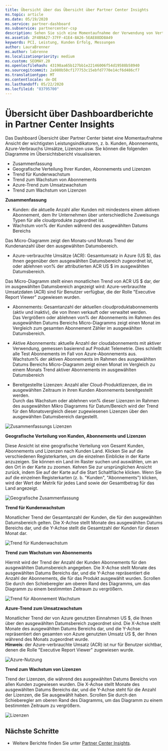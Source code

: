 ```yaml
---
title: Übersicht über das Übersicht über Partner Center Insights
ms.topic: article
ms.date: 05/19/2020
ms.service: partner-dashboard
ms.subservice: partnercenter-csp
description: Sehen Sie sich eine Momentaufnahme der Verwendung von Vertrieb und Bereitstellung, Kundenwachstum und Umsatzwachstum mit Lizenzen, Abonnements und Azure-Verbrauch an.
ms.assetid: 2F4B9A27-37FF-41E4-8A26-5EAE88DD8A49
keywords: PCI, Leistung, Kunden Erfolg, Messungen
author: LauraBrenner
ms.author: labrenne
ms.localizationpriority: medium
ms.custom: SEOMAY.20
ms.openlocfilehash: 43198aa65b127bb1e22146006f54d19588b58940
ms.sourcegitcommit: 2a980b50cf177753c15ebfd7770e14cf6d486cf7
ms.translationtype: MT
ms.contentlocale: de-DE
ms.lasthandoff: 05/22/2020
ms.locfileid: "83795700"
---
```

# <a name="overview-dashboard-reports-available-in-partner-center-insights"></a>Übersicht über Dashboardberichte in Partner Center Insights
 
Das Dashboard Übersicht über Partner Center bietet eine Momentaufnahme Ansicht der wichtigsten Leistungsindikatoren, z. b. Kunden, Abonnements, Azure-Verbrauchs Umsätze, Lizenzen usw. Sie können die folgenden Diagramme im Übersichtsbericht visualisieren. 

- Zusammenfassung  
- Geografische Verteilung Ihrer Kunden, Abonnements und Lizenzen  
- Trend für Kundenwachstum 
- Trend zum Wachstum von Abonnements 
- Azure-Trend zum Umsatzwachstum 
- Trend zum Wachstum von Lizenzen 

**Zusammenfassung**

- Kunden: die aktuelle Anzahl aller Kunden mit mindestens einem aktiven Abonnement, dem Ihr Unternehmen über unterschiedliche Zuweisungs Typen für alle cloudprodukte zugeordnet ist. 
- Wachstum von% der Kunden während des ausgewählten Datums Bereichs 

Das Micro-Diagramm zeigt den Monats-und Monats Trend der Kundenanzahl über den ausgewählten Datumsbereich. 

 
- Azure-verbrauchte Umsätze (ACR): Gesamtumsatz in Azure (US $), das Ihnen gegenüber dem ausgewählten Datumsbereich zugeordnet ist, oder ablehnen von% der attributierten ACR US $ im ausgewählten Datumsbereich.

Das Micro-Diagramm stellt einen monatlichen Trend von ACR US $ dar, der im ausgewählten Datumsbereich angezeigt wird: Azure-verbrauchte Umsatzdaten (ACR) sind für Benutzer verfügbar, die der Rolle "Executive Report Viewer" zugewiesen wurden. 
 
- Abonnements: Gesamtanzahl der aktuellen cloudproduktabonnements (aktiv und inaktiv), die von Ihnen verkauft oder verwaltet werden.  
Das Vergrößern oder ablehnen von% der Abonnements im Rahmen des ausgewählten Datums Bereichs Micro-Diagramms zeigt einen Monat im Vergleich zum gesamten Abonnement Zähler im ausgewählten Datumsbereich. 
 
- Aktive Abonnements: aktuelle Anzahl der cloudabonnements mit aktiver Verwendung, gemessen basierend auf Produkt Telemetrie. Dies schließt alle Test Abonnements im Fall von Azure-Abonnements aus.  
Wachstum% der aktiven Abonnements im Rahmen des ausgewählten Datums Bereichs Micro-Diagramm zeigt einen Monat im Vergleich zu einem Monats Trend aktiver Abonnements im ausgewählten Datumsbereich 
 
- Bereitgestellte Lizenzen: Anzahl aller Cloud-Produktlizenzen, die im ausgewählten Zeitraum in ihren Kunden Abonnements bereitgestellt werden.  
Durch das Wachstum oder ablehnen von% dieser Lizenzen im Rahmen des ausgewählten Mikro Diagramms für Datum/Bereich wird der Trend für den Monatsvergleich dieser zugewiesenen Lizenzen über den ausgewählten Datumsbereich dargestellt.

![Zusammenfassungs Lizenzen](images/pci/summary.png)

**Geografische Verteilung von Kunden, Abonnements und Lizenzen** 

Diese Ansicht ist eine geografische Verteilung von Gesamt Kunden, Abonnements und Lizenzen nach Kunden Land. Klicken Sie auf die verschiedenen Registerkarten, um die einzelnen Einblicke in der Karte anzuzeigen. Sie können ein Land im Raster suchen und auswählen, um an den Ort in der Karte zu zoomen. Kehren Sie zur ursprünglichen Ansicht zurück, indem Sie auf der Karte auf die Start Schaltfläche klicken. Wenn Sie auf die einzelnen Registerkarten (z. b. "Kunden", "Abonnements") klicken, wird der Wert der Metrik für jedes Land sowie der Gesamtbetrag für das Land angezeigt.  

![Geografische Zusammenfassung](images/pci/geosummary.png)

**Trend für Kundenwachstum**

Monatlicher Trend der Gesamtanzahl der Kunden, die für den ausgewählten Datumsbereich gelten. Die X-Achse stellt Monate des ausgewählten Datums Bereichs dar, und die Y-Achse stellt die Gesamtzahl der Kunden für diesen Monat dar. 

![Trend für Kundenwachstum](images/pci/customergrowth.png)

**Trend zum Wachstum von Abonnements**

Hiermit wird der Trend der Anzahl der Kunden Abonnements für den ausgewählten Datumsbereich angegeben. Die X-Achse stellt Monate des ausgewählten Datums Bereichs dar, und die Y-Achse repräsentiert die Anzahl der Abonnements, die für das Produkt ausgewählt wurden. Scrollen Sie durch den Schieberegler am oberen Rand des Diagramms, um das Diagramm zu einem bestimmten Zeitraum zu vergrößern. 

![Trend für Abonnement Wachstum](images/pci/subscriptiongrowth.png)

**Azure-Trend zum Umsatzwachstum**

Monatlicher Trend der von Azure genutzten Einnahmen US $, die Ihnen über den ausgewählten Datumsbereich zugeordnet sind. Die X-Achse stellt Monate des ausgewählten Datums Bereichs dar, und die Y-Achse repräsentiert den gesamten von Azure genutzten Umsatz US $, der Ihnen während des Monats zugeordnet wurde.   
**Hinweis**: der Azure-verbrauchte Umsatz (ACR) ist nur für Benutzer sichtbar, denen die Rolle "Executive Report Viewer" zugewiesen wurde. 

![Azure-Nutzung](images/pci/azureconsumed.png)

**Trend zum Wachstum von Lizenzen**
 
Trend der Lizenzen, die während des ausgewählten Datums Bereichs von allen Kunden zugewiesen wurden. Die X-Achse stellt Monate des ausgewählten Datums Bereichs dar, und die Y-Achse steht für die Anzahl der Lizenzen, die Sie ausgewählt haben. Scrollen Sie durch den Schieberegler am oberen Rand des Diagramms, um das Diagramm zu einem bestimmten Zeitraum zu vergrößern.  

![Lizenzen](images/pci/licensesgrowth.png)

## <a name="next-steps"></a>Nächste Schritte

- Weitere Berichte finden Sie unter [Partner Center Insights](partner-center-insights.md).
